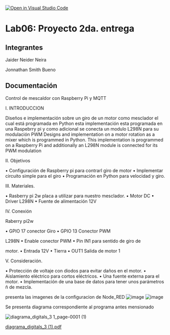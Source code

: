 [![Open in Visual Studio Code](https://classroom.github.com/assets/open-in-vscode-2e0aaae1b6195c2367325f4f02e2d04e9abb55f0b24a779b69b11b9e10269abc.svg)](https://classroom.github.com/online_ide?assignment_repo_id=19559610&assignment_repo_type=AssignmentRepo)
# Lab06: Proyecto 2da. entrega


## Integrantes

Jaider Neider Neira


Jonnathan Smith Bueno 

## Documentación

 Control de mescaldor  con Raspberry Pi y MQTT


I. INTRODUCCION

Diseños e implementación sobre un giro 
de un motor como mesclador el cual está 
programada en Python esta 
implementación esta programada en una 
Raspebrry pi y como adicional se 
conecta un modulo L298N para su 
modulación PWM 
Designs and implementation on a motor 
rotation as a mixer which is programmed 
in Python. This implementation is 
programmed on a Raspberry Pi and 
additionally an L298N module is 
connected for its PWM modulation

II. Objetivos

• Configuración de Raspberry pi 
para contrarl giro de motor
• Implementar circuito simple para 
el giro
• Programación en Python para 
velocidad y giro.

III. Materiales.

• Rasberry pi 2w placa a utilizar 
para nuestro mesclador.
• Motor DC 
• Driver L298N 
• Fuente de alimentación 12V


IV. Conexión

Raberry pi2w

• GPIO 17 conector Giro
• GPIO 13 Conector PWM

L298N
• Enable conector PWM
• Pin IN1 para sentido de giro de 

motor.
• Entrada 12V
• Tierra
• OUT1 Salida de motor 1

V. Consideración.

• Protección de voltaje con diodos 
para evitar daños en el motor.
• Aislamiento eléctrico para cortos 
eléctricos.
• Una fuente externa para el motor.
• Implementación de una base de datos para tener unos parámetros 
ñ de mezcla.
 
presenta las imagenes de la configuracion de Node_RED
![image](https://github.com/user-attachments/assets/9fc83c6f-8558-40d1-8d62-56b67b5fcf58)
![image](https://github.com/user-attachments/assets/6da6fbbf-53b2-4dd4-a330-0387ad3a42aa)

Se presenta diagrama correspondiente al programa antes mensionado

![diagrama_digitals_3 1_page-0001 (1)](https://github.com/user-attachments/assets/b93b491b-d603-4eb0-92cd-b1329c823e8f)

[diagrama_digitals_3 (1).pdf](https://github.com/user-attachments/files/20528085/diagrama_digitals_3.1.pdf)
